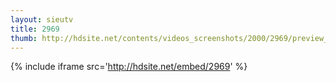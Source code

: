 ```yaml
---
layout: sieutv
title: 2969
thumb: http://hdsite.net/contents/videos_screenshots/2000/2969/preview_360p.mp4.jpg
---
```

{% include iframe src='http://hdsite.net/embed/2969' %}
 
